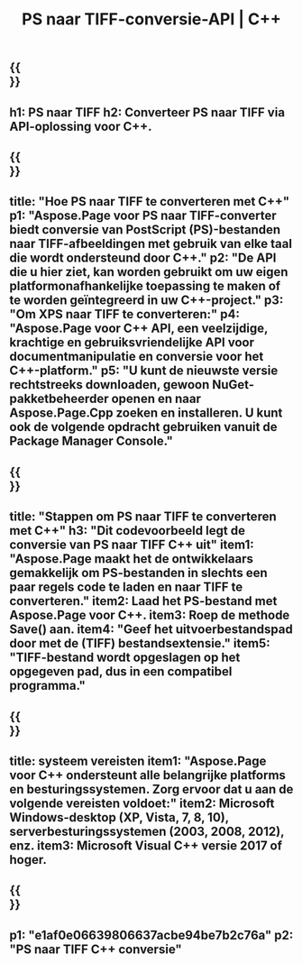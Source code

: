 ﻿---
translation: true
template: /_templates/_conversion-child-cpp.md
title: PS naar TIFF-conversie-API | C++
url: /cpp/conversion/ps-to-tiff/
description: PS naar TIFF-conversie geleverd door Aspose.Page voor C++ API-oplossing. Werkt in C++ Runtime Environment voor Windows 32 bit, Windows 64 bit en Linux 64 bit.
informat: PS
outformat: TIFF
otherformats: XPS EPS
---

{{<section banner>}}
---
h1: PS naar TIFF
h2: Converteer PS naar TIFF via API-oplossing voor C++.
---

{{<section overview>}}
---
title: "Hoe PS naar TIFF te converteren met C++"
p1: "Aspose.Page voor PS naar TIFF-converter biedt conversie van PostScript (PS)-bestanden naar TIFF-afbeeldingen met gebruik van elke taal die wordt ondersteund door C++."
p2: "De API die u hier ziet, kan worden gebruikt om uw eigen platformonafhankelijke toepassing te maken of te worden geïntegreerd in uw C++-project."
p3: "Om XPS naar TIFF te converteren:"
p4: "Aspose.Page voor C++ API, een veelzijdige, krachtige en gebruiksvriendelijke API voor documentmanipulatie en conversie voor het C++-platform."
p5: "U kunt de nieuwste versie rechtstreeks downloaden, gewoon NuGet-pakketbeheerder openen en naar Aspose.Page.Cpp zoeken en installeren. U kunt ook de volgende opdracht gebruiken vanuit de Package Manager Console."
---

{{<section feature1>}}
---
title: "Stappen om PS naar TIFF te converteren met C++"
h3: "Dit codevoorbeeld legt de conversie van PS naar TIFF C++ uit"
item1: "Aspose.Page maakt het de ontwikkelaars gemakkelijk om PS-bestanden in slechts een paar regels code te laden en naar TIFF te converteren."
item2: Laad het PS-bestand met Aspose.Page voor C++.
item3: Roep de methode Save() aan.
item4: "Geef het uitvoerbestandspad door met de (TIFF) bestandsextensie."
item5: "TIFF-bestand wordt opgeslagen op het opgegeven pad, dus in een compatibel programma."
---

{{<section feature2>}}
---
title: systeem vereisten
item1: "Aspose.Page voor C++ ondersteunt alle belangrijke platforms en besturingssystemen. Zorg ervoor dat u aan de volgende vereisten voldoet:"
item2: Microsoft Windows-desktop (XP, Vista, 7, 8, 10), serverbesturingssystemen (2003, 2008, 2012), enz.
item3: Microsoft Visual C++ versie 2017 of hoger.
---

{{<section gist>}}
---
p1: "e1af0e06639806637acbe94be7b2c76a"
p2: "PS naar TIFF C++ conversie"
---
